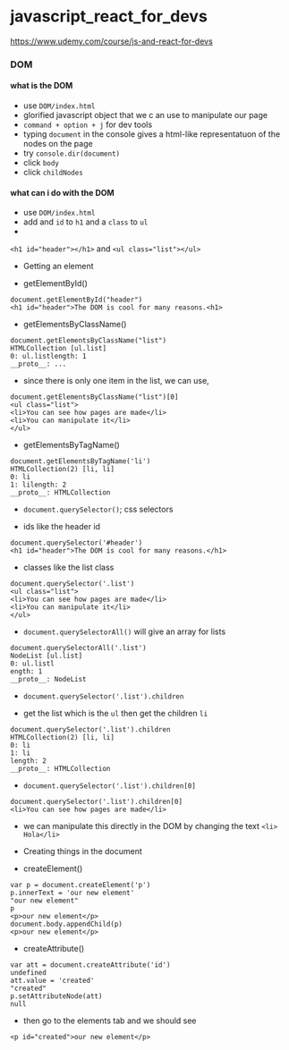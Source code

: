 # javascript_react_for_devs
https://www.udemy.com/course/js-and-react-for-devs

### DOM
#### what is the DOM
- use `DOM/index.html`
- glorified javascript object that we c an use to manipulate our page
- `command + option + j` for dev tools
- typing `document` in the console gives a html-like representatuon of the nodes on the page
- try `console.dir(document)`
- click `body`
- click `childNodes`

#### what can i do with the DOM
- use `DOM/index.html`
- add and `id` to `h1` and a `class` to `ul`
- 
`<h1 id="header"></h1>`
and
`<ul class="list"></ul>`

- Getting an element
* getElementById()
```
document.getElementById("header")
<h1 id="header">The DOM is cool for many reasons.<h1>
```

* getElementsByClassName()
```
document.getElementsByClassName("list")
HTMLCollection [ul.list]
0: ul.listlength: 1
__proto__: ...
```
- since there is only one item in the list, we can use, 
```
document.getElementsByClassName("list")[0]
<ul class=​"list">​
<li>​You can see how pages are made​</li>​
<li>​You can manipulate it​</li>​
</ul>​
```

* getElementsByTagName()
```
document.getElementsByTagName('li')
HTMLCollection(2) [li, li]
0: li
1: lilength: 2
__proto__: HTMLCollection
```

* `document.querySelector()`; css selectors
- ids like the header id 
```
document.querySelector('#header')
<h1 id=​"header">​The DOM is cool for many reasons.​</h1>​
```

- classes like the list class
```
document.querySelector('.list')
<ul class=​"list">​
<li>​You can see how pages are made​</li>​
<li>​You can manipulate it​</li>​
</ul>​
```

* `document.querySelectorAll()` will give an array for lists
```
document.querySelectorAll('.list')
NodeList [ul.list]
0: ul.listl
ength: 1
__proto__: NodeList
```

* `document.querySelector('.list').children`
- get the list which is the `ul` then get the children `li`
```
document.querySelector('.list').children
HTMLCollection(2) [li, li]
0: li
1: li
length: 2
__proto__: HTMLCollection
```

* `document.querySelector('.list').children[0]`
```
document.querySelector('.list').children[0]
<li>​You can see how pages are made​</li>​
```
- we can manipulate this directly in the DOM by changing the text `<li>​Hola</li>​`

- Creating things in the document
* createElement()
```
var p = document.createElement('p')
p.innerText = 'our new element'
"our new element"
p
<p>​our new element​</p>​
document.body.appendChild(p)
<p>​our new element​</p>​
```
* createAttribute()
```
var att = document.createAttribute('id')
undefined
att.value = 'created'
"created"
p.setAttributeNode(att)
null
```
- then go to the elements tab and we should see
```
<p id="created">our new element</p>
```






